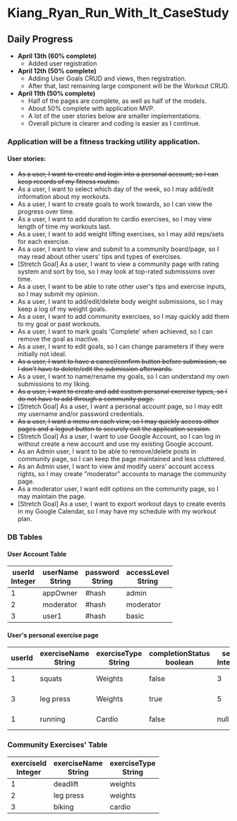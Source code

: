 # Kiang_Ryan_Run_With_It_CaseStudy

## Daily Progress
- **April 13th (60% complete)**
  - Added user registration
- **April 12th (50% complete)** 
  - Adding User Goals CRUD and views, then registration.
  - After that, last remaining large component will be the Workout CRUD.
- **April 11th (50% complete)**
  - Half of the pages are complete, as well as half of the models. 
  - About 50% complete with application MVP. 
  - A lot of the user stories below are smaller implementations.
  - Overall picture is clearer and coding is easier as I continue.


### Application will be a fitness tracking utility application.

#### User stories:
- <strike>As a user, I want to create and login into a personal account, so I can keep records of my fitness routine.</strike>
- As a user, I want to select which day of the week, so I may add/edit information about my workouts.
- As a user, I want to create goals to work towards, so I can view the progress over time.
- As a user, I want to add duration to cardio exercises, so I may view length of time my workouts last.
- As a user, I want to add weight lifting exercises, so I may add reps/sets for each exercise.
- As a user, I want to view and submit to a community board/page, so I may read about other users' tips and types of exercises.
- [Stretch Goal] As a user, I want to view a community page with rating system and sort by too, so I may look at top-rated submissions over time.
- As a user, I want to be able to rate other user's tips and exercise inputs, so I may submit my opinion. 
- As a user, I want to add/edit/delete body weight submissions, so I may keep a log of my weight goals.
- As a user, I want to add community exercises, so I may quickly add them to my goal or past workouts.
- As a user, I want to mark goals 'Complete' when achieved, so I can remove the goal as inactive.
- As a user, I want to edit goals, so I can change parameters if they were initially not ideal.
- <strike>As a user, I want to have a cancel/confirm button before submission, so I don't have to delete/edit the submission afterwards.</strike>
- As a user, I want to name/rename my goals, so I can understand my own submissions to my liking.
- <strike>As a user, I want to create and add custom personal exercise types, so I do not have to add through a community page.</strike>
- [Stretch Goal] As a user, I want a personal account page, so I may edit my username and/or password credentials.
- <strike>As a user, I want a menu on each view, so I may quickly access other pages and a logout button to securely exit the application session.</strike>
- [Stretch Goal] As a user, I want to use Google Account, so I can log in without create a new account and use my existing Google account.
- As an Admin user, I want to be able to remove/delete posts in community page, so I can keep the page maintained and less cluttered.
- As an Admin user, I want to view and modify users' account access rights, so I may create "moderator" accounts to manage the community page.
- As a moderator user, I want edit options on the community page, so I may maintain the page.
- [Stretch Goal] As a user, I want to export workout days to create events in my Google Calendar, so I may have my schedule with my workout plan.


### DB Tables
#### User Account Table
| userId<br/>Integer | userName<br/>String | password<br/>String | accessLevel<br/>String |
|--------------------|---------------------|---------------------|------------------------|
| 1                  | appOwner            | #hash               | admin                  |
| 2                  | moderator           | #hash               | moderator              |
| 3                  | user1               | #hash               | basic                  |

#### User's personal exercise page
| userId | exerciseName<br/>String | exerciseType<br/>String | completionStatus<br/>boolean | sets<br/>Integer | reps<br/>Integer | duration<br/>Integer | sharedStatus<br/>String | goalSet<br/>Timestamp |
|--------|-------------------------|-------------------------|------------------------------|------------------|------------------|----------------------|-------------------------|-----------------------|
| 1      | squats                  | Weights                 | false                        | 3                | 8                | null                 | no                      | 01-02-2022            |
| 3      | leg press               | Weights                 | true                         | 5                | 8                | null                 | yes                     | 12-21-2021            |
| 1      | running                 | Cardio                  | false                        | null             | null             | 40                   | yes                     | 02-03-2022            |


### Community Exercises' Table
| exerciseId<br/>Integer | exerciseName<br/>String | exerciseType<br/>String |
|------------------------|-------------------------|-------------------------|
| 1                      | deadlift                | weights                 | 
| 2                      | leg press               | weights                 | 
| 3                      | biking                  | cardio                  | 
